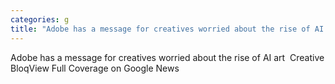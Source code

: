 ```yaml
---
categories: g
title: "Adobe has a message for creatives worried about the rise of AI art  Creative Bloq"
---
```

Adobe has a message for creatives worried about the rise of AI art&nbsp;&nbsp;Creative BloqView Full Coverage on Google News